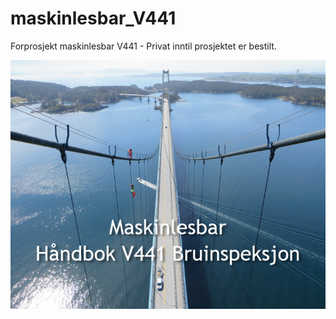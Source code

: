 # maskinlesbar_V441
Forprosjekt maskinlesbar V441 - Privat inntil prosjektet er bestilt.

![V441 Bruinspeksjon](https://github.com/buildingsmart-norway/maskinlesbar_V441/blob/master/700_bilder/Handbook_V441.png)
